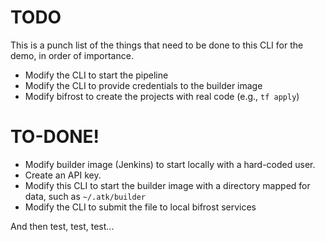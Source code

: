 # TODO

This is a punch list of the things that need to be done to this CLI for the
demo, in order of importance.

* Modify the CLI to start the pipeline
* Modify the CLI to provide credentials to the builder image
* Modify bifrost to create the projects with real code (e.g., `tf apply`)

# TO-DONE!

* Modify builder image (Jenkins) to start locally with a hard-coded user.
* Create an API key.
* Modify this CLI to start the builder image with a directory mapped for data,
  such as `~/.atk/builder`
* Modify the CLI to submit the file to local bifrost services

And then test, test, test...

